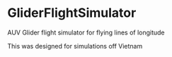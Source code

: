 # GliderFlightSimulator

AUV Glider flight simulator for flying lines of longitude

This was designed for simulations off Vietnam
